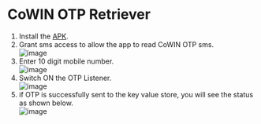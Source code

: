 CoWIN OTP Retriever
=================

1. Install the [APK](../../CoWinOtpRetreiver.apk).
2. Grant sms access to allow the app to read CoWIN OTP sms.  
![image](https://user-images.githubusercontent.com/3753228/117892886-1b42af80-b2d7-11eb-9efa-5c0f9b2d5596.png)  
3. Enter 10 digit mobile number.  
![image](https://user-images.githubusercontent.com/3753228/117892718-dc145e80-b2d6-11eb-9efe-59258b6807ca.png)  
5. Switch ON the OTP Listener.  
![image](https://user-images.githubusercontent.com/3753228/117893063-56dd7980-b2d7-11eb-9671-e438d90d29d4.png)  
5. if OTP is successfully sent to the key value store, you will see the status as shown below.  
![image](https://user-images.githubusercontent.com/3753228/117893191-9b691500-b2d7-11eb-9dfc-1984551f535c.png)

